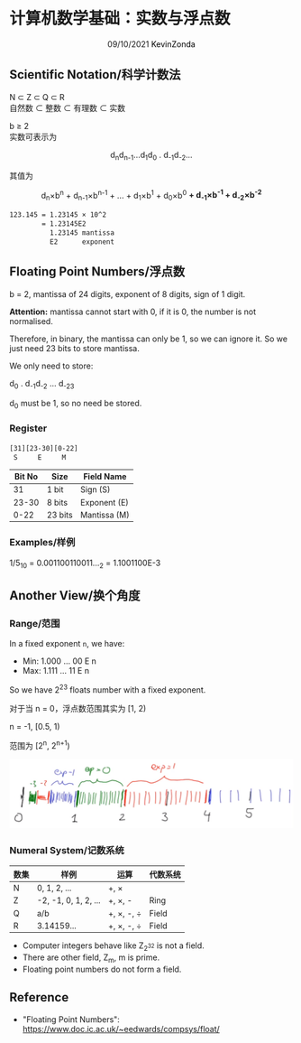 # 计算机数学基础：实数与浮点数

<center>
<span>09/10/2021</span>
<a style="text-decoration:none; color: black;" href="https://github.com/KevinZonda">KevinZonda</a>
</center>

## Scientific Notation/科学计数法

N ⊂ Z ⊂ Q ⊂ R  
自然数 ⊂ 整数 ⊂ 有理数 ⊂ 实数

b ≥ 2  
实数可表示为  

<center>
d<sub>n</sub>d<sub>n-1</sub>...d<sub>1</sub>d<sub>0</sub> . d<sub>-1</sub>d<sub>-2</sub>...  
</center>

其值为  
<center>
d<sub>n</sub>×b<sup>n</sup> + d<sub>n-1</sub>×b<sup>n-1</sup> + ... + d<sub>1</sub>×b<sup>1</sup> + d<sub>0</sub>×b<sup>0</sup> <strong>+ d<sub>-1</sub>×b<sup>-1</sup> + d<sub>-2</sub>×b<sup>-2</sup></strong>
</center>

```
123.145 = 1.23145 × 10^2
        = 1.23145E2
          1.23145 mantissa
          E2      exponent
```

## Floating Point Numbers/浮点数

b = 2, mantissa of 24 digits, exponent of 8 digits, sign of 1 digit.

**Attention:** mantissa cannot start with 0, if it is 0, the number is not normalised.

Therefore, in binary, the mantissa can only be 1, so we can ignore it. So we just need 23 bits to store mantissa.

We only need to store:

d<sub>0</sub> . d<sub>-1</sub>d<sub>-2</sub> ... d<sub>-23</sub>

d<sub>0</sub> must be 1, so no need be stored.

### Register

```
[31][23-30][0-22]
 S     E     M
```

| Bit No | Size    | Field Name   |
| ------ | ------- | ------------ |
| 31     | 1 bit   | Sign (S)     |
| 23-30  | 8 bits  | Exponent (E) |
| 0-22   | 23 bits | Mantissa (M) |

### Examples/样例

1/5<sub>10</sub> = 0.001100110011...<sub>2</sub> = 1.1001100E-3


## Another View/换个角度

### Range/范围

In a fixed exponent `n`, we have:

- Min: 1.000 ... 00 E n
- Max: 1.111 ... 11 E n

So we have 2<sup>23</sup> floats number with a fixed exponent.

对于当 n = 0，浮点数范围其实为 [1, 2)

n = -1, [0.5, 1)

范围为 [2<sup>n</sup>, 2<sup>n+1</sup>)

![](img/E.png)

### Numeral System/记数系统

| 数集 | 样例                 | 运算       | 代数系统 |
| ---- | -------------------- | ---------- | -------- |
| N    | 0, 1, 2, ...         | +, ×       |          |
| Z    | -2, -1, 0, 1, 2, ... | +, ×, -    | Ring     |
| Q    | a/b                  | +, ×, -, ÷ | Field    |
| R    | 3.14159...           | +, ×, -, ÷ | Field    |

- Computer integers behave like Z<sub>2<sup>32</sup></sub> is not a field.
- There are other field, Z<sub>m</sub>, m is prime.
- Floating point numbers do not form a field.

## Reference

- "Floating Point Numbers": <https://www.doc.ic.ac.uk/~eedwards/compsys/float/>